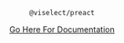 <p align="center">
    <code>@viselect/preact</code>
</p>

<p align="center">
    <a href="https://simonwep.github.io/viselect">Go Here For Documentation</a>
</p>
